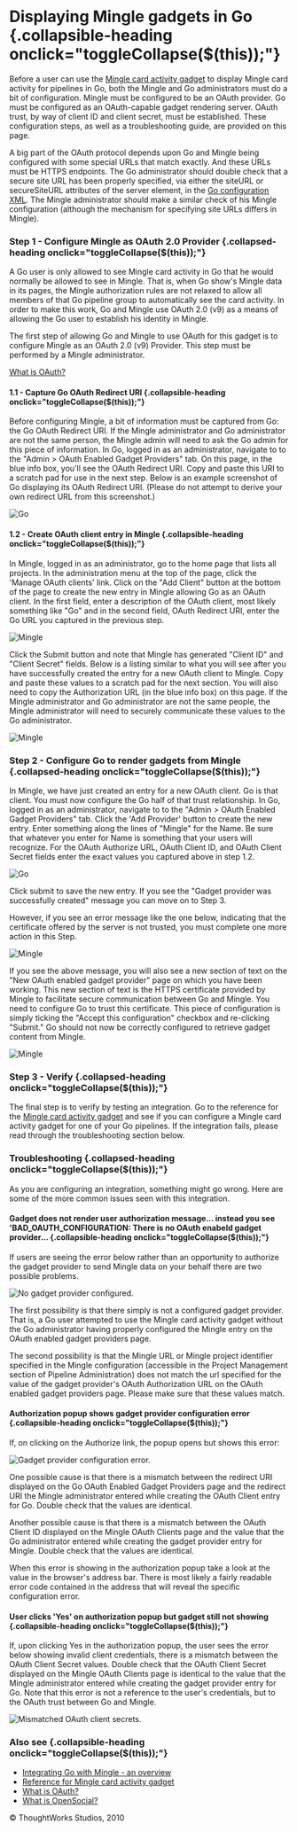 
 

Displaying Mingle gadgets in Go {.collapsible-heading onclick="toggleCollapse($(this));"}
===============================

Before a user can use the [Mingle card activity
gadget](mingle_card_activity_gadget.md) to display Mingle card
activity for pipelines in Go, both the Mingle and Go administrators must
do a bit of configuration. Mingle must be configured to be an OAuth
provider. Go must be configured as an OAuth-capable gadget rendering
server. OAuth trust, by way of client ID and client secret, must be
established. These configuration steps, as well as a troubleshooting
guide, are provided on this page.

A big part of the OAuth protocol depends upon Go and Mingle being
configured with some special URLs that match exactly. And these URLs
must be HTTPS endpoints. The Go administrator should double check that a
secure site URL has been properly specified, via either the siteURL or
secureSiteURL attributes of the server element, in the [Go configuration
XML](../installation/configuring_server_details.html#configure_site_url). The Mingle
administrator should make a similar check of his Mingle configuration
(although the mechanism for specifying site URLs differs in Mingle).

### Step 1 - Configure Mingle as OAuth 2.0 Provider {.collapsed-heading onclick="toggleCollapse($(this));"}

A Go user is only allowed to see Mingle card activity in Go that he
would normally be allowed to see in Mingle. That is, when Go show's
Mingle data in its pages, the Mingle authorization rules are not relaxed
to allow all members of that Go pipeline group to automatically see the
card activity. In order to make this work, Go and Mingle use OAuth 2.0
(v9) as a means of allowing the Go user to establish his identity in
Mingle.

The first step of allowing Go and Mingle to use OAuth for this gadget is
to configure Mingle as an OAuth 2.0 (v9) Provider. This step must be
performed by a Mingle administrator.

[What is OAuth?](../faq/what_is_oauth.html)

#### 1.1 - Capture Go OAuth Redirect URI {.collapsible-heading onclick="toggleCollapse($(this));"}

Before configuring Mingle, a bit of information must be captured from
Go: the Go OAuth Redirect URI. If the Mingle administrator and Go
administrator are not the same person, the Mingle admin will need to ask
the Go admin for this piece of information. In Go, logged in as an
administrator, navigate to to the "Admin \> OAuth Enabled Gadget
Providers" tab. On this page, in the blue info box, you'll see the OAuth
Redirect URI. Copy and paste this URI to a scratch pad for use in the
next step. Below is an example screenshot of Go displaying its OAuth
Redirect URI. (Please do not attempt to derive your own redirect URL
from this screenshot.)

![Go](../resources/images/cruise/go_oauth_redirect_uri.png)

#### 1.2 - Create OAuth client entry in Mingle {.collapsible-heading onclick="toggleCollapse($(this));"}

In Mingle, logged in as an administrator, go to the home page that lists
all projects. In the administration menu at the top of the page, click
the 'Manage OAuth clients' link. Click on the "Add Client" button at the
bottom of the page to create the new entry in Mingle allowing Go as an
OAuth client. In the first field, enter a description of the OAuth
client, most likely something like "Go" and in the second field, OAuth
Redirect URI, enter the Go URL you captured in the previous step.

![Mingle](../resources/images/cruise/mingle_enter_new_oauth_client_info.png)

Click the Submit button and note that Mingle has generated "Client ID"
and "Client Secret" fields. Below is a listing similar to what you will
see after you have successfully created the entry for a new OAuth client
to Mingle. Copy and paste these values to a scratch pad for the next
section. You will also need to copy the Authorization URL (in the blue
info box) on this page. If the Mingle administrator and Go administrator
are not the same people, the Mingle administrator will need to securely
communicate these values to the Go administrator.

![Mingle](../resources/images/cruise/mingle_oauth_client_listing.png)

### Step 2 - Configure Go to render gadgets from Mingle {.collapsed-heading onclick="toggleCollapse($(this));"}

In Mingle, we have just created an entry for a new OAuth client. Go is
that client. You must now configure the Go half of that trust
relationship. In Go, logged in as an administrator, navigate to to the
"Admin \> OAuth Enabled Gadget Providers" tab. Click the 'Add Provider'
button to create the new entry. Enter something along the lines of
"Mingle" for the Name. Be sure that whatever you enter for Name is
something that your users will recognize. For the OAuth Authorize URL,
OAuth Client ID, and OAuth Client Secret fields enter the exact values
you captured above in step 1.2.

![Go](../resources/images/cruise/go_create_new_oauth_gadget_provider.png)

Click submit to save the new entry. If you see the "Gadget provider was
successfully created" message you can move on to Step 3.

However, if you see an error message like the one below, indicating that
the certificate offered by the server is not trusted, you must complete
one more action in this Step.

![Mingle](../resources/images/cruise/oauth_provider_cert_not_trusted_error.png)

If you see the above message, you will also see a new section of text on
the "New OAuth enabled gadget provider" page on which you have been
working. This new section of text is the HTTPS certificate provided by
Mingle to facilitate secure communication between Go and Mingle. You
need to configure Go to trust this certificate. This piece of
configuration is simply ticking the "Accept this configuration" checkbox
and re-clicking "Submit." Go should not now be correctly configured to
retrieve gadget content from Mingle.

![Mingle](../resources/images/cruise/oauth_provider_accept_cert_partial.png)

### Step 3 - Verify {.collapsed-heading onclick="toggleCollapse($(this));"}

The final step is to verify by testing an integration. Go to the
reference for the [Mingle card activity
gadget](mingle_card_activity_gadget.md) and see if you can configure a
Mingle card activity gadget for one of your Go pipelines. If the
integration fails, please read through the troubleshooting section
below.

### Troubleshooting {.collapsed-heading onclick="toggleCollapse($(this));"}

As you are configuring an integration, something might go wrong. Here
are some of the more common issues seen with this integration.

#### Gadget does not render user authorization message... instead you see 'BAD\_OAUTH\_CONFIGURATION: There is no OAuth enabeld gadget provider... {.collapsible-heading onclick="toggleCollapse($(this));"}

If users are seeing the error below rather than an opportunity to
authorize the gadget provider to send Mingle data on your behalf there
are two possible problems.

![No gadget provider
configured.](../resources/images/cruise/gadget_provider_not_configured.png)

The first possibility is that there simply is not a configured gadget
provider. That is, a Go user attempted to use the Mingle card activity
gadget without the Go administrator having properly configured the
Mingle entry on the OAuth enabled gadget providers page.

The second possibility is that the Mingle URL or Mingle project
identifier specified in the Mingle configuration (accessible in the
Project Management section of Pipeline Administration) does not match
the url specified for the value of the gadget provider's OAuth
Authorization URL on the OAuth enabled gadget providers page. Please
make sure that these values match.

#### Authorization popup shows gadget provider configuration error {.collapsible-heading onclick="toggleCollapse($(this));"}

If, on clicking on the Authorize link, the popup opens but shows this
error:

![Gadget provider configuration
error.](../resources/images/cruise/gadget_provider_configuration_error.png)

One possible cause is that there is a mismatch between the redirect URI
displayed on the Go OAuth Enabled Gadget Providers page and the redirect
URI the Mingle administrator entered while creating the OAuth Client
entry for Go. Double check that the values are identical.

Another possible cause is that there is a mismatch between the OAuth
Client ID displayed on the Mingle OAuth Clients page and the value that
the Go administrator entered while creating the gadget provider entry
for Mingle. Double check that the values are identical.

When this error is showing in the authorization popup take a look at the
value in the browser's address bar. There is most likely a fairly
readable error code contained in the address that will reveal the
specific configuration error.

#### User clicks 'Yes' on authorization popup but gadget still not showing {.collapsible-heading onclick="toggleCollapse($(this));"}

If, upon clicking Yes in the authorization popup, the user sees the
error below showing invalid client credentials, there is a mismatch
between the OAuth Client Secret values. Double check that the OAuth
Client Secret displayed on the Mingle OAuth Clients page is identical to
the value that the Mingle administrator entered while creating the
gadget provider entry for Go. Note that this error is not a reference to
the user's credentials, but to the OAuth trust between Go and Mingle.

![Mismatched OAuth client
secrets.](../resources/images/cruise/mismatched_client_secret_error.png)

### Also see {.collapsible-heading onclick="toggleCollapse($(this));"}

-   [Integrating Go with Mingle - an overview](mingle_integration.md)
-   [Reference for Mingle card activity
    gadget](mingle_card_activity_gadget.md)
-   [What is OAuth?](../faq/what_is_oauth.html)
-   [What is OpenSocial?](../faq/what_is_opensocial.html)





© ThoughtWorks Studios, 2010

